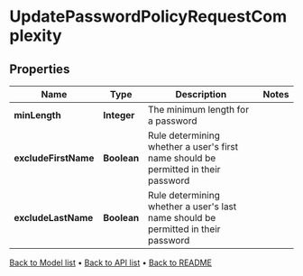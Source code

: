 

# UpdatePasswordPolicyRequestComplexity


## Properties

| Name | Type | Description | Notes |
|------------ | ------------- | ------------- | -------------|
|**minLength** | **Integer** | The minimum length for a password |  |
|**excludeFirstName** | **Boolean** | Rule determining whether a user&#39;s first name should be permitted in their password |  |
|**excludeLastName** | **Boolean** | Rule determining whether a user&#39;s last name should be permitted in their password |  |



[Back to Model list](../README.md#documentation-for-models) &#8226; [Back to API list](../README.md#documentation-for-api-endpoints) &#8226; [Back to README](../README.md)


